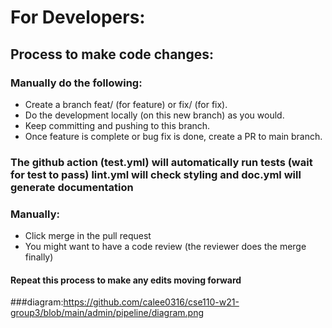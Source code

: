 # For Developers:

## Process to make code changes:
### Manually do the following:
- Create a branch feat/<feat-name>  (for feature) or fix/<fix-name> (for fix).
- Do the development locally (on this new branch) as you would.
- Keep committing and pushing to this branch.
- Once feature is complete or bug fix is done, create a PR to main branch.
### The github action (test.yml) will automatically run tests (wait for test to pass) lint.yml will check styling and doc.yml will generate documentation
### Manually:
- Click merge in the pull request
- You might want to have a code review (the reviewer does the merge finally)

#### Repeat this process to make any edits moving forward

###diagram:https://github.com/calee0316/cse110-w21-group3/blob/main/admin/pipeline/diagram.png
###
